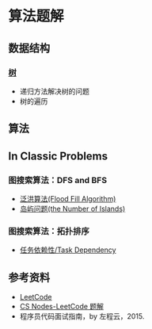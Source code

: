# 算法题解

## 数据结构

### [树](算法题解/算法题解-树.md) 

- 递归方法解决树的问题
- 树的遍历

## 算法

## In Classic Problems

### 图搜索算法：DFS and BFS

- [泛洪算法(Flood Fill Algorithm)](Algorithms/算法题解/算法题解-Flood_Fill&岛屿问题.md)
- [岛屿问题(the Number of Islands)](Algorithms/算法题解/算法题解-Flood_Fill&岛屿问题.md)

### 图搜索算法：拓扑排序

- [任务依赖性/Task Dependency](算法题解/算法题解-任务依赖性.md)

## 参考资料

- [LeetCode](https://leetcode.com/)
- [CS Nodes-LeetCode 题解](https://www.cyc2018.xyz/%E7%AE%97%E6%B3%95/Leetcode%20%E9%A2%98%E8%A7%A3/Leetcode%20%E9%A2%98%E8%A7%A3%20-%20%E7%9B%AE%E5%BD%95.html)
- 程序员代码面试指南，by 左程云，2015.

